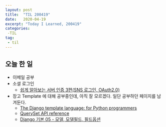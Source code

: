 ```yaml
---
layout: post
title:  "TIL 200419"
date:   2020-04-19
excerpt: "Today I Learned, 200419"
categories: 
 -TIL
tag:
 - til
---
```

## 오늘 한 일

* 이메일 공부
* 소셜 로그인
    * [쉽게 알아보는 서버 인증 3편(SNS 로그인, OAuth2.0)](https://tansfil.tistory.com/60?category=255594)
* 장고 Template 에 대해 공부중인데, 아직 잘 모르겠다. 일단 공부하던 페이지를 남겨둔다.
    * [The Django template language: for Python programmers](https://docs.djangoproject.com/en/dev/ref/templates/api/)
    * [QuerySet API reference](https://docs.djangoproject.com/ko/3.0/ref/models/querysets/)
    * [Django 기본 05 - 모델, 모델필드, 필드옵션](https://wayhome25.github.io/django/2017/03/20/django-ep5-model/)